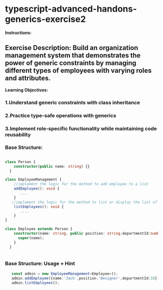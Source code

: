 # typescript-advanced-handons-generics-exercise2

**Instructions:**


## Exercise Description: Build an organization management system that demonstrates the power of generic constraints by managing different types of employees with varying roles and attributes.

**Learning Objectives:**

### 1.Understand generic constraints with class inheritance
### 2.Practice type-safe operations with generics
### 3.Implement role-specific functionality while maintaining code reusability


### Base Structure:
```typescript

class Person {
    constructor(public name: string) {}
  }

class EmployeeManagement {
    //implement the logic for the method to add employee to a list 
    addEmployee(): void {
       ...
    }
   //implement the logic for the method to list or display the list of employee 
    listEmployees(): void {
       ....
    }
}

class Employee extends Person {
    constructor(name: string, public position: string;departmentId:number) {
      super(name);
    }
  }



```
### Base Structure: Usage + Hint
```typescript
   const admin = new EmployeeManagement<Employee>();
   admin.addEmployee({name:'Jack',position:'Designer',departmentId:10})
   admin.listEmployees();